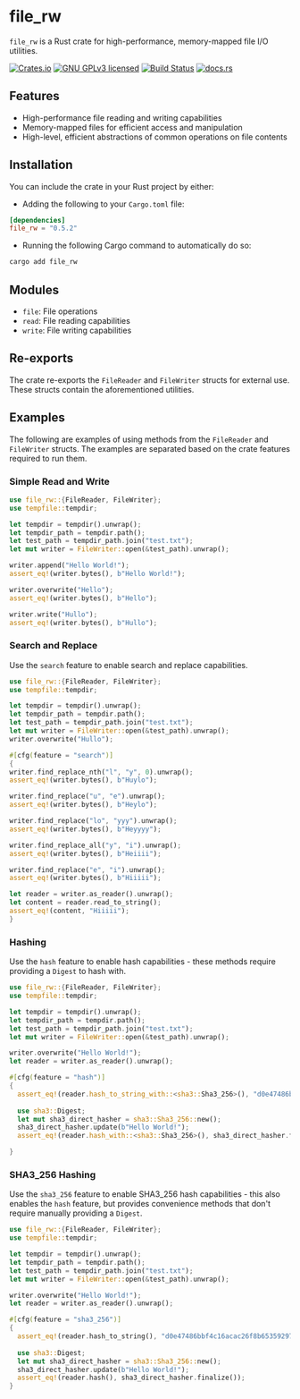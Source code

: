 # file_rw

`file_rw` is a Rust crate for high-performance, memory-mapped file I/O utilities.

[![Crates.io][crates-badge]][crates-url]
[![GNU GPLv3 licensed][gpl-badge]][gpl-url]
[![Build Status][actions-badge]][actions-url]
[![docs.rs][docs-badge]][docs-url]

[crates-badge]: https://img.shields.io/crates/v/file_rw.svg
[crates-url]: https://crates.io/crates/file_rw
[gpl-badge]: https://img.shields.io/badge/License-GPLv3-blue.svg
[gpl-url]: https://github.com/amkillam/file_rw/blob/master/LICENSE
[actions-badge]: https://github.com/amkillam/file_rw/actions/workflows/ci.yml/badge.svg
[actions-url]: https://github.com/amkillam/file_rw/actions/workflows/ci.yml
[docs-badge]: https://docs.rs/file_rw/badge.svg
[docs-url]: https://docs.rs/file_rw

## Features

- High-performance file reading and writing capabilities
- Memory-mapped files for efficient access and manipulation
- High-level, efficient abstractions of common operations on file contents

## Installation

You can include the crate in your Rust project by either:

- Adding the following to your `Cargo.toml` file:

```toml
[dependencies]
file_rw = "0.5.2"
```

- Running the following Cargo command to automatically do so:

```bash
cargo add file_rw
```

## Modules

- `file`: File operations
- `read`: File reading capabilities
- `write`: File writing capabilities

## Re-exports

The crate re-exports the `FileReader` and `FileWriter` structs for external use. These structs contain the aforementioned utilities.

## Examples

The following are examples of using methods from the `FileReader` and `FileWriter` structs.
The examples are separated based on the crate features required to run them.
### Simple Read and Write

```rust
use file_rw::{FileReader, FileWriter};
use tempfile::tempdir;

let tempdir = tempdir().unwrap();
let tempdir_path = tempdir.path();
let test_path = tempdir_path.join("test.txt");
let mut writer = FileWriter::open(&test_path).unwrap();

writer.append("Hello World!");
assert_eq!(writer.bytes(), b"Hello World!");

writer.overwrite("Hello");
assert_eq!(writer.bytes(), b"Hello");

writer.write("Hullo");
assert_eq!(writer.bytes(), b"Hullo");
```

### Search and Replace
Use the `search` feature to enable search and replace capabilities.
```rust
use file_rw::{FileReader, FileWriter};
use tempfile::tempdir;

let tempdir = tempdir().unwrap();
let tempdir_path = tempdir.path();
let test_path = tempdir_path.join("test.txt");
let mut writer = FileWriter::open(&test_path).unwrap();
writer.overwrite("Hullo");

#[cfg(feature = "search")]
{
writer.find_replace_nth("l", "y", 0).unwrap();
assert_eq!(writer.bytes(), b"Huylo");

writer.find_replace("u", "e").unwrap();
assert_eq!(writer.bytes(), b"Heylo");

writer.find_replace("lo", "yyy").unwrap();
assert_eq!(writer.bytes(), b"Heyyyy");

writer.find_replace_all("y", "i").unwrap();
assert_eq!(writer.bytes(), b"Heiiii");

writer.find_replace("e", "i").unwrap();
assert_eq!(writer.bytes(), b"Hiiiii");

let reader = writer.as_reader().unwrap();
let content = reader.read_to_string();
assert_eq!(content, "Hiiiii");
}
```

### Hashing
Use the `hash` feature to enable hash capabilities - these methods require providing a
`Digest` to hash with.
```rust
use file_rw::{FileReader, FileWriter};
use tempfile::tempdir;

let tempdir = tempdir().unwrap();
let tempdir_path = tempdir.path();
let test_path = tempdir_path.join("test.txt");
let mut writer = FileWriter::open(&test_path).unwrap();

writer.overwrite("Hello World!");
let reader = writer.as_reader().unwrap();

#[cfg(feature = "hash")]
{
  assert_eq!(reader.hash_to_string_with::<sha3::Sha3_256>(), "d0e47486bbf4c16acac26f8b653592973c1362909f90262877089f9c8a4536af");
  
  use sha3::Digest;
  let mut sha3_direct_hasher = sha3::Sha3_256::new();
  sha3_direct_hasher.update(b"Hello World!");
  assert_eq!(reader.hash_with::<sha3::Sha3_256>(), sha3_direct_hasher.finalize());

}
```

### SHA3_256 Hashing
Use the `sha3_256` feature to enable SHA3_256 hash capabilities - this also enables the
`hash` feature, but provides convenience methods that don't require manually providing a `Digest`.
```rust
use file_rw::{FileReader, FileWriter};
use tempfile::tempdir;

let tempdir = tempdir().unwrap();
let tempdir_path = tempdir.path();
let test_path = tempdir_path.join("test.txt");
let mut writer = FileWriter::open(&test_path).unwrap();

writer.overwrite("Hello World!");
let reader = writer.as_reader().unwrap();

#[cfg(feature = "sha3_256")]
{
  assert_eq!(reader.hash_to_string(), "d0e47486bbf4c16acac26f8b653592973c1362909f90262877089f9c8a4536af");
  
  use sha3::Digest;
  let mut sha3_direct_hasher = sha3::Sha3_256::new();
  sha3_direct_hasher.update(b"Hello World!");
  assert_eq!(reader.hash(), sha3_direct_hasher.finalize());
}
```
